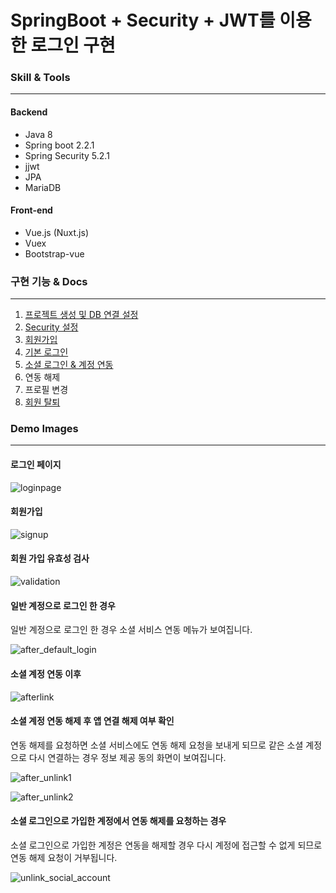 # SpringBoot + Security + JWT를 이용한 로그인 구현

### Skill & Tools

---

#### Backend

- Java 8
- Spring boot 2.2.1
- Spring Security 5.2.1
- jjwt
- JPA
- MariaDB



#### Front-end

- Vue.js (Nuxt.js)
- Vuex
- Bootstrap-vue



### 구현 기능 & Docs

---

1. [프로젝트 생성 및 DB 연결 설정](docs/Init.md)
2. [Security 설정](docs/Security.md)
3. [회원가입](docs/Signup.md)
4. [기본 로그인](docs/Login.md)
5. [소셜 로그인 & 계정 연동](docs/Social.md)
6. 연동 해제
7. 프로필 변경
8. [회원 탈퇴](docs/Withdraw.md)



### Demo Images

---

#### 로그인 페이지

![loginpage](Readme.assets/loginpage.png)



#### 회원가입

![signup](Readme.assets/signup.png)



#### 회원 가입 유효성 검사

![validation](Readme.assets/validation.png)



#### 일반 계정으로 로그인 한 경우 

일반 계정으로 로그인 한 경우 소셜 서비스 연동 메뉴가 보여집니다.

![after_default_login](Readme.assets/after_default_login.png)



#### 소셜 계정 연동 이후

![afterlink](Readme.assets/afterlink.png)



#### 소셜 계정 연동 해제 후 앱 연결 해제 여부 확인

연동 해제를 요청하면 소셜 서비스에도 연동 해제 요청을 보내게 되므로 같은 소셜 계정으로 다시 연결하는 경우 정보 제공 동의 화면이 보여집니다.

![after_unlink1](Readme.assets/after_unlink1.png)

![after_unlink2](Readme.assets/after_unlink2.png)



#### 소셜 로그인으로 가입한 계정에서 연동 해제를 요청하는 경우

소셜 로그인으로 가입한 계정은 연동을 해제할 경우 다시 계정에 접근할 수 없게 되므로 연동 해제 요청이 거부됩니다.

![unlink_social_account](Readme.assets/unlink_social_account.png)

